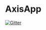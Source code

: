 # AxisApp

[![Gitter](https://badges.gitter.im/Join%20Chat.svg)](https://gitter.im/GDSystems/AxisApp?utm_source=badge&utm_medium=badge&utm_campaign=pr-badge&utm_content=badge)